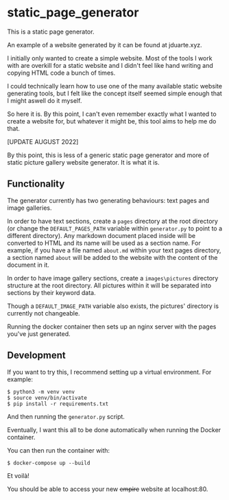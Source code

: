 # static_page_generator

This is a static page generator.

An example of a website generated by it can be found at jduarte.xyz.

I initially only wanted to create a simple website. Most of the tools I work with are overkill for a static website and I didn't feel like hand writing and copying HTML code a bunch of times.

I could technically learn how to use one of the many available static website generating tools, but I felt like the concept itself seemed simple enough that I might aswell do it myself.

So here it is. By this point, I can't even remember exactly what I wanted to create a website for, but whatever it might be, this tool aims to help me do that.

[UPDATE AUGUST 2022]

By this point, this is less of a generic static page generator and more of static picture gallery website generator. It is what it is.

## Functionality

The generator currently has two generating behaviours: text pages and image galleries.

In order to have text sections, create a `pages` directory at the root directory (or change the `DEFAULT_PAGES_PATH` variable within `generator.py` to point to a different directory). Any markdown document placed inside will be converted to HTML and its name will be used as a section name. For example, if you have a file named `about.md` within your text pages directory, a section named `about` will be added to the website with the content of the document in it.

In order to have image gallery sections, create a `images\pictures` directory structure at the root directory. All pictures within it will be separated into sections by their keyword data.

Though a `DEFAULT_IMAGE_PATH` variable also exists, the pictures' directory is currently not changeable.

Running the docker container then sets up an nginx server with the pages you've just generated.

## Development

If you want to try this, I recommend setting up a virtual environment. For example:

```
$ python3 -m venv venv
$ source venv/bin/activate
$ pip install -r requirements.txt
```

And then running the `generator.py` script.

Eventually, I want this all to be done automatically when running the Docker container.

You can then run the container with:

```
$ docker-compose up --build
```

Et voilà!

You should be able to access your new ~~empire~~ website at localhost:80.
